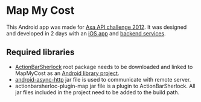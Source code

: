 # Map My Cost

This Android app was made for [Axa API challenge 2012](https://developer.axabanque.fr/concours). It was designed and developed in 2 days with an [iOS app](https://github.com/Ekito/mapMyCost-iOS) and [backend services](https://github.com/Ekito/mapMyCost-server).

## Required libraries

- [ActionBarSherlock](http://actionbarsherlock.com/) root package needs to be downloaded and linked to MapMyCost as an [Android library project](http://developer.android.com/guide/developing/projects/projects-eclipse.html#ReferencingLibraryProject).
- [android-async-http](http://loopj.com/android-async-http/) jar file is used to communicate with remote server.
- actionbarsherloc-plugin-map jar file is a plugin to ActionBarSherlock.
All jar files included in the project need to be added to the build path.